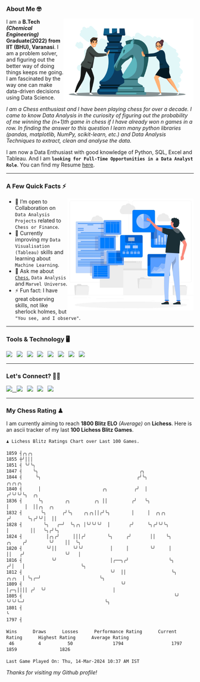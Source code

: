 ### About Me 🤓
<img align="right" alt="Coding" width="350" src="https://github.com/Laxman-Lakhan/Laxman-Lakhan/blob/master/Assets/Chess_Vector.jpg">   

I am a **B.Tech** _**(Chemical Engineering)**_ **Graduate(2022) from IIT (BHU), Varanasi**. I am a problem solver, and figuring out the better way of doing things keeps me going. I am fascinated by the way one can make data-driven decisions using Data Science. 

_I am a Chess enthusiast and I have been playing chess for over a decade. I came to know Data Analysis in the curiosity of figuring out the probability of me winning the (n+1)th game in chess if I have already won n games in a row. In finding the answer to this question I learn many python libraries (pandas, matplotlib, NumPy, scikit-learn, etc.) and Data Analysis Techniques to extract, clean and analyse the data._

I am now a Data Enthusiast with good knowledge of Python, SQL, Excel and Tableau. And I am **`looking for Full-Time Opportunities in a Data Analyst Role`**. You can find my Resume
 [here](https://drive.google.com/file/d/1UIOoogRLj5eGQFQBkuvMmTISZVdl2Ok7/view?usp=sharing).


---

### A Few Quick Facts ⚡️
<img align="right" alt="Coding" width="340" src="https://github.com/Laxman-Lakhan/Laxman-Lakhan/blob/master/Assets/Data_Vector.jpg">   

- 🤝 I’m open to Collaboration on `Data Analysis Projects` related to `Chess or Finance`.
- 📖 Currently improving my `Data Visualisation (Tableau)` skills and learning about `Machine Learning`.
- 💬 Ask me about [`Chess`](https://lichess.org/@/YourKingIsInDanger), `Data Analysis` and `Marvel Universe`.
- ⚡️ Fun fact: I have great observing skills, not like sherlock holmes, but `"You see, and I observe"`.

---
### Tools & Technology 🖥

<img src="https://img.shields.io/badge/Python-white?logo=Python&logoColor=ColorName&style=ShieldStyle" /> &nbsp;
<img src="https://img.shields.io/badge/MySQL-white?logo=MySQL&logoColor=ColorName&style=ShieldStyle" /> &nbsp;
<img src="https://img.shields.io/badge/Tableau-white?logo=Tableau&logoColor=ColorName&style=ShieldStyle" /> &nbsp;
<img src="https://img.shields.io/badge/Excel-white?logo=Microsoft+Excel&logoColor=196F3D&style=ShieldStyle" /> &nbsp;
<img src="https://img.shields.io/badge/Jupyter-white?logo=Jupyter&logoColor=ColorName&style=ShieldStyle" /> &nbsp;
<img src="https://img.shields.io/badge/pandas-white?logo=Pandas&logoColor=000080&style=ShieldStyle" /> &nbsp;
<img src="https://img.shields.io/badge/numpy-white?logo=Numpy&logoColor=85C1E9&style=ShieldStyle" /> &nbsp;
<img src="https://img.shields.io/badge/scikit learn-white?logo=Scikit+Learn&logoColor=ColorName&style=ShieldStyle" /> &nbsp;



---

### Let's Connect? 🫳🏻

<a href="mailto:laxmansingh.lakhan@gmail.com"> <img src="https://img.icons8.com/fluent/48/000000/gmail.png" width="3.5%"/> &nbsp;
[<img src="https://img.icons8.com/color/48/000000/linkedin.png" width="3.5%"/>](https://www.linkedin.com/in/laxman-lakhan/)  &nbsp;
[<img src="https://img.icons8.com/fluent/48/000000/facebook-new.png" width="3.5%"/>](https://www.facebook.com/s.laxmanlakhan/)  &nbsp;
[<img src="https://img.icons8.com/fluent/48/000000/instagram-new.png" width="3.5%"/>](https://www.instagram.com/laxman.lakhan/)  &nbsp;
[<img src="https://img.icons8.com/color/48/000000/twitter.png" width="3.5%"/>](https://twitter.com/laxman__lakhan)  &nbsp;

 ---
  
### My Chess Rating ♟
  
I am currently aiming to reach **1800 Blitz ELO** *(Average)* on **Lichess**. Here is an ascii tracker of my last **100 Lichess Blitz Games**.

  ```
  ♟︎ 𝙻𝚒𝚌𝚑𝚎𝚜𝚜 𝙱𝚕𝚒𝚝𝚣 𝚁𝚊𝚝𝚒𝚗𝚐𝚜 𝙲𝚑𝚊𝚛𝚝 𝚘𝚟𝚎𝚛 𝙻𝚊𝚜𝚝 𝟷00 𝙶𝚊𝚖𝚎𝚜.
  
1859 ┤╭╮╭╮
1855 ┼╯│││
1851 ┤ ╰╯╰╮
1847 ┤    ╰╮                                      ╭╮
1844 ┤     ╰╮                                    ╭╯╰╮                              ╭╮╭╮╭╮
1840 ┤      │                       ╭╮          ╭╯  │                             ╭╯╰╯╰╯╰╮  ╭╮
1836 ┤      ╰╮        ╭╮         ╭╮ ││         ╭╯   ╰╮                            │      │  ││╭╮  ╭╮
1832 ┤       ╰╮      ╭╯╰╮    ╭╮╭╮││╭╯╰╮        │     │  ╭╮╭╮                     ╭╯      ╰╮╭╯╰╯│  ││
1828 ┤        ╰╮   ╭─╯  ╰╮╭╮ │╰╯╰╯╰╯  │       ╭╯     ╰╮╭╯╰╯╰╮                    │        ││   ╰╮╭╯╰╮
1824 ┤         │╭╮╭╯     │││╭╯        ╰╮     ╭╯       ││    ╰╮            ╭╮    ╭╯        ╰╯    ││  ╰╮
1820 ┤         ╰╯││      ╰╯╰╯          │     │        ╰╯     │            ││   ╭╯               ╰╯   │
1816 ┤           ╰╯                    │╭──╮╭╯               ╰╮          ╭╯│   │                     ╰╮
1812 ┤                                 ╰╯  ││                 ╰╮   ╭╮╭╮  │ ╰╮╭─╯                      ╰╮
1809 ┤                                     ╰╯                  │╭─╮││││ ╭╯  ╰╯                         │
1805 ┤                                                         ╰╯ ╰╯╰╯╰─╯                              ╰╮
1801 ┤                                                                                                  ╰
1797 ┤ 

Wins      Draws      Losses      Performance Rating      Current Rating      Highest Rating      Average Rating
   46         4          50               1794                  1797                1859                1826     

Last Game Played On: Thu, 14-Mar-2024 10:37 AM IST
  ```
  
  
*Thanks for visiting my Github profile!*
